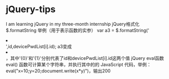 # jQuery-tips
I am learning jQuery in my three-month internship
jQuery格式化  $.formatString
举例（用于表示函数的实参）
var a3 =  $.formatString('<li class="fa fa-trash" onclick="deletePwd(\'{0}\',\'{1}\');" title="删除密码"></li>',id,devicePwdList[i].id);
a3变成<li class="fa fa-trash" onclick="deletePwd('1','70');" title="删除密码"></li>，其中\'{0}\'和\'{1}\'分别代表了id和devicePwdList[i].id这两个值
jQuery eval函数
eval() 函数可计算某个字符串，并执行其中的的 JavaScript 代码，举例：
eval("x=10;y=20;document.write(x*y)")，输出200
